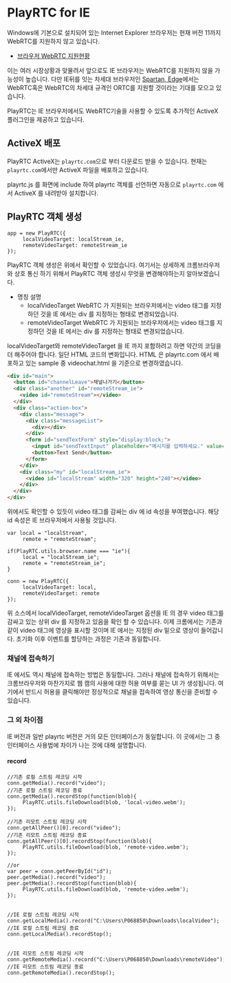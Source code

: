 # PlayRTC for IE

Windows에 기본으로 설치되어 있는 Internet Explorer 브라우저는 현재 버전 11까지 WebRTC를 지원하지 않고 있습니다.

- [브라우저 WebRTC 지원현황](http://caniuse.com/#feat=rtcpeerconnection)

이는 여러 시장상황과 맞물려서 앞으로도 IE 브라우저는 WebRTC를 지원하지 않을 가능성이 높습니다. 다만 IE뒤를 잇는 차세대 브라우저인 [Spartan, Edge](http://windows.microsoft.com/en-us/windows/preview-microsoft-edge-pc)에서는 WebRTC혹은 WebRTC의 차세대 규격인 ORTC를 지원할 것이라는 기대를 모으고 있습니다.

PlayRTC는 IE 브라우저에서도 WebRTC기술을 사용할 수 있도록 추가적인 ActiveX 플러그인을 제공하고 있습니다.

## ActiveX 배포

PlayRTC ActiveX는 `playrtc.com`으로 부터 다운로드 받을 수 있습니다. 현재는 `playrtc.com`에서만 ActiveX 파일을 배포하고 있습니다.

playrtc.js 를 화면에 include 하여 playrtc 객체를 선언하면 자동으로 `playrtc.com` 에서 ActiveX 를 내려받아 설치합니다.


## PlayRTC 객체 생성

```
app = new PlayRTC({
     localVideoTarget: localStream_ie,
     remoteVideoTarget: remoteStream_ie
});
```

PlayRTC 객체 생성은 위에서 확인할 수 있었습니다. 여기서는 상세하게 크롬브라우저와 상호 통신 하기 위해서 PlayRTC 객체 생성시 무엇을 변경해야하는지 알아보겠습니다.

- 명칭	설명
  - localVideoTarget	 WebRTC 가 지원되는 브라우저에서는 video 태그를 지정하던 것을 IE 에서는 div 를 지정하는 형태로 변경되었습니다.
  - remoteVideoTarget	 WebRTC 가 지원되는 브라우저에서는 video 태그를 지정하던 것을 IE 에서는 div 를 지정하는 형태로 변경되었습니다.

localVideoTarget와 remoteVideoTarget 을 IE 까지 포함하려고 하면 약간의 코딩을 더 해주어야 합니다. 일단 HTML 코드의 변화입니다. HTML 은 playrtc.com 에서 배포하고 있는 sample 중 videochat.html 을 기준으로 변경하였습니다.

``` HTML
<div id="main">
  <button id="channelLeave">채널나가기</button>
  <div class="another" id="remoteStream_ie">
    <video id="remoteStream"></video>
  </div>
  <div class="action-box">
    <div class="message">
      <div class="messageList">
        <div></div>
      </div>
      <form id="sendTextForm" style="display:block;">
        <input id="sendTextInput" placeholder="메시지를 입력하세요." value="" />
        <button>Text Send</button>
      </form>
    </div>
    <div class="my" id="localStream_ie">
      <video id="localStream" width="320" height="240"></video>
    </div>
  </div>
</div>
```

위에서도 확인할 수 있듯이 video 태그를 감싸는 div 에 id 속성을 부여했습니다. 해당 id 속성은 IE 브라우저에서 사용될 것입니다.

```
var local = "localStream",
     remote = "remoteStream";

if(PlayRTC.utils.browser.name === "ie"){
     local = "localStream_ie";
     remote = "remoteStream_ie";
}

conn = new PlayRTC({
     localVideoTarget: local,
     remoteVideoTarget: remote
});
```

위 소스에서 localVideoTarget, remoteVideoTarget 옵션을 IE 의 경우 video 태그를 감싸고 있는 상위 div 를 지정하고 있음을 확인 할 수 있습니다. 이제 크롬에서는 기존과 같이 video 태그에 영상을 표시할 것이며 IE 에서는 지정된 div 밑으로 영상이 들어갑니다. 초기화 이후 이벤트를 할당하는 과정은 기존과 동일합니다.


### 채널에 접속하기

IE 에서도 역시 채널에 접속하는 방법은 동일합니다. 그러나 채널에 접속하기 위해서는 크롬브라우저와 마찬가지로 웹 캠의 사용에 대한 허용 여부를 묻는 UI 가 생성됩니다. 여기에서 반드시 허용을 클릭해야만 정상적으로 채널을 접속하여 영상 통신을 준비할 수 있습니다.

### 그 외 차이점

IE 버전과 일반 playrtc 버전은 거의 모든 인터페이스가 동일합니다. 이 곳에서는 그 중 인터페이스 사용법에 차이가 나는 것에 대해 설명합니다.

#### record
```
//기존 로컬 스트림 레코딩 시작
conn.getMedia().record("video");
//기존 로컬 스트림 레코딩 종료
conn.getMedia().recordStop(function(blob){
     PlayRTC.utils.fileDownload(blob, 'local-video.webm');
});

//기존 리모트 스트림 레코딩 시작
conn.getAllPeer()[0].record("video");
//기존 리모트 스트림 레코딩 종료
conn.getAllPeer()[0].recordStop(function(blob){
     PlayRTC.utils.fileDownload(blob, 'remote-video.webm');
});

//or
var peer = conn.getPeerById("id");
peer.getMedia().record("video");
peer.getMedia().recordStop(function(blob){
     PlayRTC.utils.fileDownload(blob, 'remote-video.webm');
});


//IE 로컬 스트림 레코딩 시작
conn.getLocalMedia().record("C:\Users\P068850\Downloads\localVideo");
//IE 로컬 스트림 레코딩 종료
conn.getLocalMedia().recordStop();


//IE 리모트 스트림 레코딩 시작
conn.getRemoteMedia().record("C:\Users\P068850\Downloads\remoteVideo");
//IE 리모트 스트림 레코딩 종료
conn.getRemoteMedia().recordStop();
```
